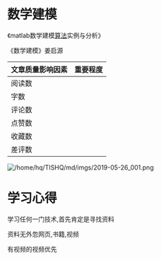 # 数学建模

《matlab数学建模[算法](http://lib.csdn.net/base/datastructure)实例与分析》

《数学建模》姜启源

| 文章质量影响因素 | 重要程度 |
| ---------------- | -------- |
| 阅读数           |          |
| 字数             |          |
| 评论数           |          |
| 点赞数           |          |
| 收藏数           |          |
| 差评数           |          |



![/home/hq/TISHQ/md/imgs/2019-05-26_001.png](/home/hq/TISHQ/md/imgs/2019-05-26_001.png)

#  学习心得

学习任何一门技术,首先肯定是寻找资料

资料无外忽网页,书籍,视频

有视频的视频优先

  
